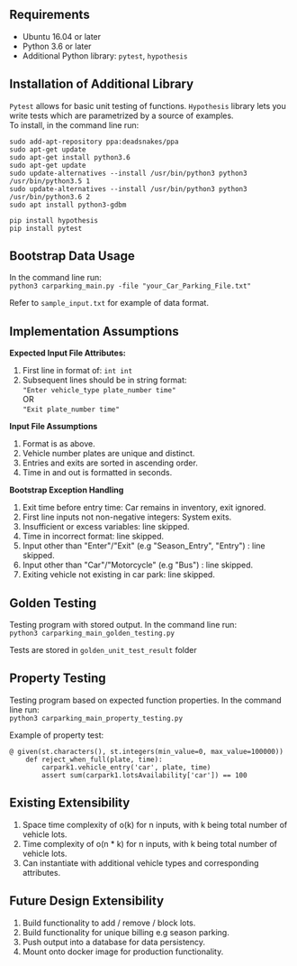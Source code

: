 ## Requirements
- Ubuntu 16.04 or later
- Python 3.6 or later
- Additional Python library: ```pytest```, ```hypothesis```

## Installation of Additional Library
```Pytest``` allows for basic unit testing of functions. ```Hypothesis``` library lets you write tests which are parametrized by a source of examples.  
To install, in the command line run:  
```
sudo add-apt-repository ppa:deadsnakes/ppa
sudo apt-get update
sudo apt-get install python3.6
sudo apt-get update
sudo update-alternatives --install /usr/bin/python3 python3 /usr/bin/python3.5 1
sudo update-alternatives --install /usr/bin/python3 python3 /usr/bin/python3.6 2
sudo apt install python3-gdbm

pip install hypothesis
pip install pytest
```

## Bootstrap Data Usage
In the command line run:  
```python3 carparking_main.py -file "your_Car_Parking_File.txt"```  
  
Refer to ```sample_input.txt``` for example of data format.

## Implementation Assumptions

**Expected Input File Attributes:**
1. First line in format of: ```int int```
2. Subsequent lines should be in string format:  
```"Enter vehicle_type plate_number time"```  
OR  
```"Exit plate_number time"```  

**Input File Assumptions**
1. Format is as above.
2. Vehicle number plates are unique and distinct.
3. Entries and exits are sorted in ascending order.
4. Time in and out is formatted in seconds.  

**Bootstrap Exception Handling**  
1. Exit time before entry time: Car remains in inventory, exit ignored.
2. First line inputs not non-negative integers: System exits.
3. Insufficient or excess variables: line skipped.
4. Time in incorrect format: line skipped.
5. Input other than "Enter"/"Exit" (e.g "Season_Entry", "Entry") : line skipped.
6. Input other than "Car"/"Motorcycle" (e.g "Bus") : line skipped.
7. Exiting vehicle not existing in car park: line skipped.

## Golden Testing
Testing program with stored output. In the command line run:  
```python3 carparking_main_golden_testing.py```   
  
Tests are stored in ```golden_unit_test_result``` folder

## Property Testing
Testing program based on expected function properties. In the command line run:  
```python3 carparking_main_property_testing.py```

Example of property test:  
  
```
@ given(st.characters(), st.integers(min_value=0, max_value=100000))
    def reject_when_full(plate, time):
        carpark1.vehicle_entry('car', plate, time)
        assert sum(carpark1.lotsAvailability['car']) == 100
```  

## Existing Extensibility
1. Space time complexity of o(k) for n inputs, with k being total number of vehicle lots.
2. Time complexity of o(n * k) for n inputs, with k being total number of vehicle lots.
3. Can instantiate with additional vehicle types and corresponding attributes.

## Future Design Extensibility
1. Build functionality to add / remove / block lots.
2. Build functionality for unique billing e.g season parking.
3. Push output into a database for data persistency.
4. Mount onto docker image for production functionality.




